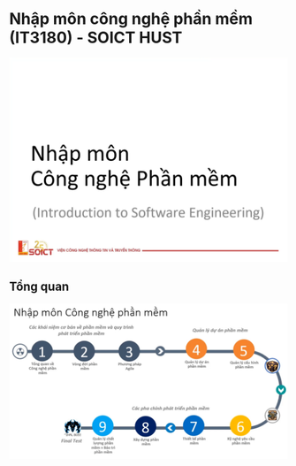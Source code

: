 # Nhập môn công nghệ phần mềm (IT3180) - SOICT HUST

[![alt text](./IMG/nmcnpm.png)](https://youtube.com/playlist?list=PL54DF7EQeBp517hsklQFi_c3uulReirDQ&si=bN-qW6sRZ_kS3mxC)

## Tổng quan

![](./IMG/tongket.png)
